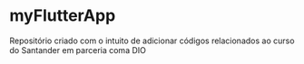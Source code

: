 # myFlutterApp
Repositório criado com o intuito de adicionar códigos relacionados ao curso do Santander em parceria coma DIO 
